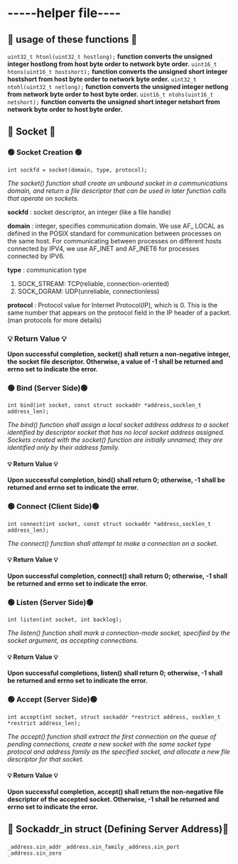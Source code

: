 # -----helper file----

## 📌 usage of these functions 📌

`uint32_t htonl(uint32_t hostlong);`
**function converts the unsigned integer hostlong from host byte order to network byte order.**
`uint16_t htons(uint16_t hostshort);`
**function converts the unsigned short integer hostshort from host byte order to network byte order.**
`uint32_t ntohl(uint32_t netlong);`
**function converts the unsigned integer netlong from network byte order to host byte order.**
`uint16_t ntohs(uint16_t netshort);`
**function converts the unsigned short integer netshort from network byte order to host byte order.**


## 📌 Socket 📌

### 🟢 Socket Creation 🟢

`int sockfd = socket(domain, type, protocol);`

*The socket() function shall create an unbound socket in a communications domain, and return a file descriptor that can be used in later function calls that operate on sockets.*

**sockfd** : socket descriptor, an integer (like a file handle)

**domain** : integer, specifies communication domain. We use AF_ LOCAL as defined in the POSIX standard for communication between processes on the same host. For communicating between processes on different hosts connected by IPV4, we use AF_INET and AF_INET6 for processes connected by IPV6.

**type** : communication type
1. SOCK_STREAM: TCP(reliable, connection-oriented)
2. SOCK_DGRAM: UDP(unreliable, connectionless)

**protocol** : Protocol value for Internet Protocol(IP), which is 0. This is the same number that appears on the protocol field in the IP header of a packet.(man protocols for more details)

### 💡 Return Value 💡
**Upon successful completion, socket() shall return a non-negative integer, the socket file descriptor. Otherwise, a value of -1 shall be returned and errno set to indicate the error.**


### 🟢 Bind (Server Side)🟢

`int bind(int socket, const struct sockaddr *address,socklen_t address_len);`

*The bind() function shall assign a local socket address address to a socket identified by descriptor socket that has no local socket address assigned. Sockets created with the socket() function are initially unnamed; they are identified only by their address family.*

#### 💡 Return Value 💡
**Upon successful completion, bind() shall return 0; otherwise, -1 shall be returned and errno set to indicate the error.**


### 🟢 Connect (Client Side)🟢

`int connect(int socket, const struct sockaddr *address,socklen_t address_len);`

*The connect() function shall attempt to make a connection on a socket.*

#### 💡 Return Value 💡
**Upon successful completion, connect() shall return 0; otherwise, -1 shall be returned and errno set to indicate the error.**

### 🟢 Listen (Server Side)🟢

`int listen(int socket, int backlog);`

*The listen() function shall mark a connection-mode socket, specified by the socket argument, as accepting connections.*

#### 💡 Return Value 💡
**Upon successful completions, listen() shall return 0; otherwise, -1 shall be returned and errno set to indicate the error.**

### 🟢 Accept (Server Side)🟢

`int accept(int socket, struct sockaddr *restrict address, socklen_t *restrict address_len);`

*The accept() function shall extract the first connection on the queue of pending connections, create a new socket with the same socket type protocol and address family as the specified socket, and allocate a new file descriptor for that socket.*

#### 💡 Return Value 💡
**Upon successful completion, accept() shall return the non-negative file descriptor of the accepted socket. Otherwise, -1 shall be returned and errno set to indicate the error.**

## 📌 Sockaddr_in struct (Defining Server Address)📌

`_address.sin_addr`
`_address.sin_family`
`_address.sin_port`
`_address.sin_zero`

